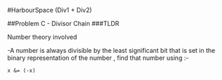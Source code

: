 #HarbourSpace (Div1 + Div2)

##Problem C - Divisor Chain
###TLDR

Number theory involved

-A number is always divisible by the least significant bit that is set in the binary representation of the number , find that number using :-

~~~
x &= (-x)
~~~


